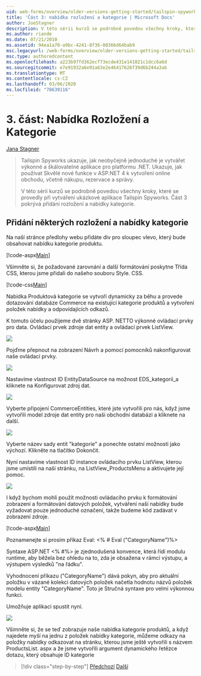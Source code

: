 ```yaml
---
uid: web-forms/overview/older-versions-getting-started/tailspin-spyworks/tailspin-spyworks-part-3
title: 'Část 3: nabídka rozložení a kategorie | Microsoft Docs'
author: JoeStagner
description: V této sérii kurzů se podrobně povedou všechny kroky, které se provedly při vytváření ukázkové aplikace Tailspin Spyworks. Část 3 pokrývá přidání rozložení a nabídky kategorie.
ms.author: riande
ms.date: 07/21/2010
ms.assetid: 94ea1a70-a9bc-4241-8f36-08366d64bab9
msc.legacyurl: /web-forms/overview/older-versions-getting-started/tailspin-spyworks/tailspin-spyworks-part-3
msc.type: authoredcontent
ms.openlocfilehash: a223b97fd362ecf73ecde431e141021c1dcc6a6d
ms.sourcegitcommit: e7e91932a6e91a63e2e46417626f39d6b244a3ab
ms.translationtype: MT
ms.contentlocale: cs-CZ
ms.lasthandoff: 03/06/2020
ms.locfileid: "78639116"
---
```

# <a name="part-3-layout-and-category-menu"></a>3\. část: Nabídka Rozložení a Kategorie

[Jana Stagner](https://github.com/JoeStagner)

> Tailspin Spyworks ukazuje, jak neobyčejně jednoduché je vytvářet výkonné a škálovatelné aplikace pro platformu .NET. Ukazuje, jak používat Skvělé nové funkce v ASP.NET 4 k vytvoření online obchodu, včetně nákupu, rezervace a správy.
> 
> V této sérii kurzů se podrobně povedou všechny kroky, které se provedly při vytváření ukázkové aplikace Tailspin Spyworks. Část 3 pokrývá přidání rozložení a nabídky kategorie.

## <a id="_Toc260221669"></a>Přidání některých rozložení a nabídky kategorie

Na naší stránce předlohy webu přidáte div pro sloupec vlevo, který bude obsahovat nabídku kategorie produktu.

[!code-aspx[Main](tailspin-spyworks-part-3/samples/sample1.aspx)]

Všimněte si, že požadované zarovnání a další formátování poskytne Třída CSS, kterou jsme přidali do našeho souboru Style. CSS.

[!code-css[Main](tailspin-spyworks-part-3/samples/sample2.css)]

Nabídka Produktová kategorie se vytvoří dynamicky za běhu a provede dotazování databáze Commerce na existující kategorie produktů a vytvoření položek nabídky a odpovídajících odkazů.

K tomuto účelu použijeme dvě stránky ASP. NETTO výkonné ovládací prvky pro data. Ovládací prvek zdroje dat entity a ovládací prvek ListView.

![](tailspin-spyworks-part-3/_static/image1.jpg)

Pojďme přepnout na zobrazení Návrh a pomocí pomocníků nakonfigurovat naše ovládací prvky.

![](tailspin-spyworks-part-3/_static/image2.jpg)

Nastavíme vlastnost ID EntityDataSource na možnost EDS\_kategorii\_a kliknete na Konfigurovat zdroj dat.

![](tailspin-spyworks-part-3/_static/image3.jpg)

Vyberte připojení CommerceEntities, které jste vytvořili pro nás, když jsme vytvořili model zdroje dat entity pro naši obchodní databázi a kliknete na další.

![](tailspin-spyworks-part-3/_static/image4.jpg)

Vyberte název sady entit "kategorie" a ponechte ostatní možnosti jako výchozí. Klikněte na tlačítko Dokončit.

Nyní nastavíme vlastnost ID instance ovládacího prvku ListView, kterou jsme umístili na naši stránku, na ListView\_ProductsMenu a aktivujete její pomoc.

![](tailspin-spyworks-part-3/_static/image5.jpg)

I když bychom mohli použít možnosti ovládacího prvku k formátování zobrazení a formátování datových položek, vytváření naší nabídky bude vyžadovat pouze jednoduché označení, takže budeme kód zadávat v zobrazení zdroje.

[!code-aspx[Main](tailspin-spyworks-part-3/samples/sample3.aspx)]

Poznamenejte si prosím příkaz Eval: &lt;% # Eval ("CategoryName")%&gt;

Syntaxe ASP.NET &lt;% #%&gt; je zjednodušená konvence, která řídí modulu runtime, aby běžela bez ohledu na to, zda je obsažena v rámci výstupu, a výstupem výsledků "na řádku".

Vyhodnocení příkazu ("CategoryName") dává pokyn, aby pro aktuální položku v vázané kolekci datových položek načetla hodnotu názvů položek modelu entity "CategoryName". Toto je Stručná syntaxe pro velmi výkonnou funkci.

Umožňuje aplikaci spustit nyní.

![](tailspin-spyworks-part-3/_static/image6.jpg)

Všimněte si, že se teď zobrazuje naše nabídka kategorie produktů, a když najedete myší na jednu z položek nabídky kategorie, můžeme odkazy na položky nabídky odkazovat na stránku, kterou jsme ještě vytvořili s názvem ProductsList. aspx a že jsme vytvořili argument dynamického řetězce dotazu, který obsahuje  ID kategorie

> [!div class="step-by-step"]
> [Předchozí](tailspin-spyworks-part-2.md)
> [Další](tailspin-spyworks-part-4.md)

